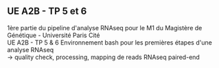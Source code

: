 ## UE A2B - TP 5 et 6

1ère partie du pipeline d'analyse RNAseq pour le M1 du Magistère de Génétique - Université Paris Cité    
UE A2B - TP 5 & 6 Environnement bash pour les premières étapes d'une analyse RNAseq   
  -> quality check, processing, mapping de reads RNAseq paired-end
